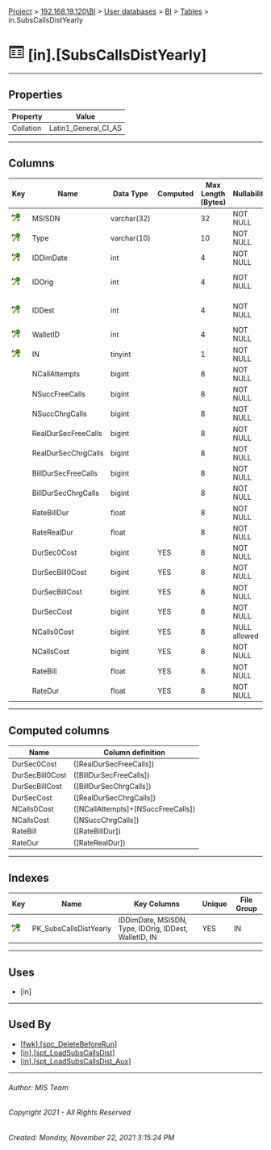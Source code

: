 #### 

[Project](../../../../index.md) > [192.168.19.120\\BI](../../../index.md) > [User databases](../../index.md) > [BI](../index.md) > [Tables](Tables.md) > in.SubsCallsDistYearly

# ![Tables](../../../../Images/Table32.png) [in].[SubsCallsDistYearly]

---

## <a name="#properties"></a>Properties

| Property | Value |
|---|---|
| Collation | Latin1_General_CI_AS |


---

## <a name="#columns"></a>Columns

| Key | Name | Data Type | Computed | Max Length (Bytes) | Nullability | Default | Description |
|---|---|---|---|---|---|---|---|
| [![Cluster Primary Key PK_SubsCallsDistYearly: IDDimDate\MSISDN\Type\IDOrig\IDDest\WalletID\IN](../../../../Images/pkcluster.png)](#indexes) | MSISDN | varchar(32) |  | 32 | NOT NULL |  |  |
| [![Cluster Primary Key PK_SubsCallsDistYearly: IDDimDate\MSISDN\Type\IDOrig\IDDest\WalletID\IN](../../../../Images/pkcluster.png)](#indexes) | Type | varchar(10) |  | 10 | NOT NULL |  | _Type of the CDR (see [fwk.CallType](CallType.md))_ |
| [![Cluster Primary Key PK_SubsCallsDistYearly: IDDimDate\MSISDN\Type\IDOrig\IDDest\WalletID\IN](../../../../Images/pkcluster.png)](#indexes) | IDDimDate | int |  | 4 | NOT NULL |  | _Date ID (see [fwk.DimDate](DimDate.md))_ |
| [![Cluster Primary Key PK_SubsCallsDistYearly: IDDimDate\MSISDN\Type\IDOrig\IDDest\WalletID\IN](../../../../Images/pkcluster.png)](#indexes) | IDOrig | int |  | 4 | NOT NULL |  | _ID of the Calling Number (see [fwk.CallsOrigDest](CallsOrigDest.md))_ |
| [![Cluster Primary Key PK_SubsCallsDistYearly: IDDimDate\MSISDN\Type\IDOrig\IDDest\WalletID\IN](../../../../Images/pkcluster.png)](#indexes) | IDDest | int |  | 4 | NOT NULL |  | _ID of the Called Number (see [fwk.CallsOrigDest](CallsOrigDest.md))_ |
| [![Cluster Primary Key PK_SubsCallsDistYearly: IDDimDate\MSISDN\Type\IDOrig\IDDest\WalletID\IN](../../../../Images/pkcluster.png)](#indexes) | WalletID | int |  | 4 | NOT NULL |  | _Wallet ID (see [in.WalletTypes](WalletTypes.md))_ |
| [![Cluster Primary Key PK_SubsCallsDistYearly: IDDimDate\MSISDN\Type\IDOrig\IDDest\WalletID\IN](../../../../Images/pkcluster.png)](#indexes) | IN | tinyint |  | 1 | NOT NULL |  | _IN ID (see [in.INs](INs.md))_ |
|  | NCallAttempts | bigint |  | 8 | NOT NULL | ((0)) | _Number of attempted calls_ |
|  | NSuccFreeCalls | bigint |  | 8 | NOT NULL | ((0)) | _Number of success free calls_ |
|  | NSuccChrgCalls | bigint |  | 8 | NOT NULL | ((0)) | _Number of sucess charged calls_ |
|  | RealDurSecFreeCalls | bigint |  | 8 | NOT NULL | ((0)) | _Real duration of free calls_ |
|  | RealDurSecChrgCalls | bigint |  | 8 | NOT NULL | ((0)) | _Real duration of charged calls_ |
|  | BillDurSecFreeCalls | bigint |  | 8 | NOT NULL | ((0)) | _Rounded duration of free calls_ |
|  | BillDurSecChrgCalls | bigint |  | 8 | NOT NULL | ((0)) | _Rounded duration of charged calls_ |
|  | RateBillDur | float |  | 8 | NOT NULL | ((0)) | _Rate of Rounded duration_ |
|  | RateRealDur | float |  | 8 | NOT NULL | ((0)) | _Rate of Real duration_ |
|  | DurSec0Cost | bigint | YES | 8 | NOT NULL |  |  |
|  | DurSecBill0Cost | bigint | YES | 8 | NOT NULL |  |  |
|  | DurSecBillCost | bigint | YES | 8 | NOT NULL |  |  |
|  | DurSecCost | bigint | YES | 8 | NOT NULL |  |  |
|  | NCalls0Cost | bigint | YES | 8 | NULL allowed |  |  |
|  | NCallsCost | bigint | YES | 8 | NOT NULL |  |  |
|  | RateBill | float | YES | 8 | NOT NULL |  |  |
|  | RateDur | float | YES | 8 | NOT NULL |  |  |


---

## <a name="#computedcolumns"></a>Computed columns

| Name | Column definition |
|---|---|
| DurSec0Cost | ([RealDurSecFreeCalls]) |
| DurSecBill0Cost | ([BillDurSecFreeCalls]) |
| DurSecBillCost | ([BillDurSecChrgCalls]) |
| DurSecCost | ([RealDurSecChrgCalls]) |
| NCalls0Cost | ([NCallAttempts]+[NSuccFreeCalls]) |
| NCallsCost | ([NSuccChrgCalls]) |
| RateBill | ([RateBillDur]) |
| RateDur | ([RateRealDur]) |


---

## <a name="#indexes"></a>Indexes

| Key | Name | Key Columns | Unique | File Group |
|---|---|---|---|---|
| [![Cluster Primary Key PK_SubsCallsDistYearly: IDDimDate\MSISDN\Type\IDOrig\IDDest\WalletID\IN](../../../../Images/pkcluster.png)](#indexes) | PK_SubsCallsDistYearly | IDDimDate, MSISDN, Type, IDOrig, IDDest, WalletID, IN | YES | IN |


---

## <a name="#uses"></a>Uses

* [in]


---

## <a name="#usedby"></a>Used By

* [[fwk].[spc_DeleteBeforeRun]](../Programmability/Stored_Procedures/spc_DeleteBeforeRun.md)
* [[in].[spt_LoadSubsCallsDist]](../Programmability/Stored_Procedures/spt_LoadSubsCallsDist.md)
* [[in].[spt_LoadSubsCallsDist_Aux]](../Programmability/Stored_Procedures/spt_LoadSubsCallsDist_Aux.md)


---

###### Author:  MIS Team

###### Copyright 2021 - All Rights Reserved

###### Created: Monday, November 22, 2021 3:15:24 PM

